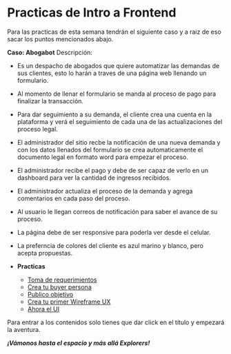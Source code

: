 # Practicas de Intro a Frontend

Para las practicas de esta semana tendrán el siguiente caso y a raiz de eso sacar los puntos mencionados abajo.

**Caso: Abogabot**
Descripción:

- Es un despacho de abogados que quiere automatizar las demandas de sus clientes, esto lo harán a traves de una página web llenando un formulario.
- Al momento de llenar el formulario se manda al proceso de pago para finalizar la transacción.
- Para dar seguimiento a su demanda, el cliente crea una cuenta en la plataforma y verá el seguimiento de cada una de las actualizaciones del proceso legal.
- El administrador del sitio recbe la notificación de una nueva demanda y con los datos llenados del formulario se crea automaticamente el documento  legal en formato word para empezar el proceso.
- El administrador recibe el pago y debe de ser capaz de verlo en un dashboard para ver la cantidad de ingresos recibidos.
- El administrador actualiza el proceso de la demanda y agrega comentarios en cada paso del proceso.
- Al usuario le llegan correos de notificación para saber el avance de su proceso.
- La página debe de ser responsive para poderla ver desde el celular.
- La preferncia de colores del cliente es azul marino y blanco, pero acepta propuestas.
- **Practicas**

  - [Toma de requerimientos](./1.-Reqierimientos.pdf)
  - [Crea tu buyer persona](./2,-buyerPersona.png)
  - [Publico objetivo](./3.-publicoObjetivo.png)
  - [Crea tu primer Wireframe UX](https://www.figma.com/file/cbvi7hyuqyVgOKn9pCqRES/Abogabot?node-id=0%3A1)
  - [Ahora el UI](https://www.figma.com/file/cbvi7hyuqyVgOKn9pCqRES/Abogabot?node-id=0%3A1)

Para entrar a los contenidos solo tienes que dar click en el título y empezará la aventura.

***¡Vámonos hasta el espacio y más allá Explorers!***
